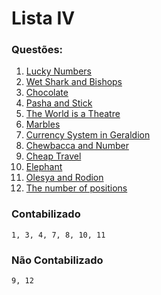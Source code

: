 # Lista IV

### Questões:

1. [Lucky Numbers](http://codeforces.com/problemset/problem/630/C)
2. [Wet Shark and Bishops](http://codeforces.com/problemset/problem/621/B)
3. [Chocolate](http://codeforces.com/problemset/problem/617/B)
4. [Pasha and Stick](http://codeforces.com/problemset/problem/610/A)
5. [The World is a Theatre](http://codeforces.com/problemset/problem/131/C)
6. [Marbles](http://www.spoj.com/problems/MARBLES/)
7. [Currency System in Geraldion](http://codeforces.com/problemset/problem/560/A)
8. [Chewbacca and Number](http://codeforces.com/problemset/problem/514/A)
9. [Cheap Travel](http://codeforces.com/problemset/problem/466/A)
10. [Elephant](http://codeforces.com/problemset/problem/617/A)
11. [Olesya and Rodion](http://codeforces.com/problemset/problem/584/A)
12. [The number of positions](http://codeforces.com/problemset/problem/124/A)

### Contabilizado
```1, 3, 4, 7, 8, 10, 11```

### Não Contabilizado
```9, 12```
